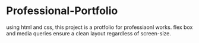 # Professional-Portfolio
using html and css, this project is a protfolio for professiaonl works.
flex box and media queries ensure a clean layout regardless of screen-size.
